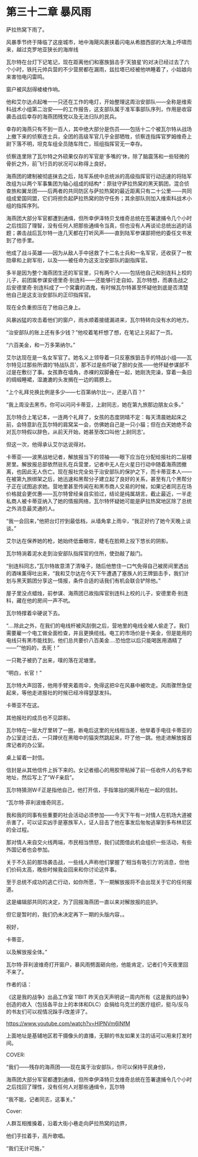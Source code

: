 # 第三十二章 暴风雨



萨拉热窝下雨了。

风暴季节终于降临了这座城市，地中海飓风裹挟着闪电从希腊西部的大海上呼啸而来，越过克罗地亚狭长的海岸线

瓦尔特在台灯下记笔记，现在距离他们和塞族狙击手‘天狼星’的对决已经过去了六个小时，铁托元帅兵营的不少营房都在漏雨，兹拉塔已经被他哄睡着了，小姑娘向来害怕电闪雷鸣。

窗户被风刮得棱棱作响。

他和艾尔达点起唯一一只还在工作的电灯，开始整理这周治安部队——全称是维索科战术小组第二治安——的工作报告，这支部队属于准军事部队序列，作用是收容袭击战后幸存的海燕团残党以及无法归队的民兵。

幸存的海燕只有不到一百人，其中绝大部分是伤员——包括十二个被瓦尔特从战场上撤下来的侦察连士兵，全团的高级军官几乎全部牺牲，侦察连指挥官罗姆维奇上尉下落不明，坦克车组全员随车阵亡，班组指挥官无一幸存。

侦察连里除了瓦尔特之外硕果仅存的军官是‘多嘴的’休，除了脑震荡和一些轻微的骨折之外，前飞行员的状况可以称得上良好。

海燕团的建制被彻底抹去之后，陆军系统中总统派的高级指挥官行动迅速的将陆军改组为以两个军事集团为轴心组成的结构*：原驻守萨拉热窝的黑天鹅团，混合侦查旅和翼龙团——后两者的共同防区与萨拉热窝的最近距离只有二十公里——共同组成爱国同盟，它们将担负起萨拉热窝的防守任务；其余部队则加入维索科战术小组的指挥序列。

海燕团大部分军官都遭到通缉，但所幸伊泽特贝戈维奇总统在签署逮捕令几个小时之后找回了理智，没有任何人把那些通缉令当真，但也没有人再谈论总统出逃的话题；袭击战后瓦尔特一连几天都在打听风声——直到陆军参谋部把他的委任文书发到了他手里。

他成了战斗英雄——因为从敌人手中拯救了十二名士兵和一名军官，还收获了一枚勋章和上尉军衔，以及——被任命为这支治安部队的副指挥官。

多半是因为整个海燕团生还的军官里，只有两个人——包括他自己和别连科上校的儿子，前团属参谋安德里奇·别连科——还能够行走自如，瓦尔特想，而袭击战之后安德里奇·别连科成了一个窝囊的酒鬼，有时候瓦尔特甚至怀疑他到底是否清楚他自己是这支治安部队的正印指挥官。

现在全负重担压在了他自己身上。

风暴凶猛的攻击着他们的窗户，雨水顺着接缝漏进来，瓦尔特转向没有水的地方。

“治安部队的账上还有多少钱？”他咬着笔杆想了想，在笔记上另起了一页。

“六百美金，和一万多第纳尔。”

艾尔达现在是一名女军官了。她名义上领导着一只反塞族狙击手的特战小组——瓦尔特见过那些所谓的‘特战队员’，那不过是些吓破了胆的女孩——他怀疑参谋部不过是在敷衍了事。女孩靠在墙角，赤裸的双脚叠在一起，她刚洗完澡，穿着一条旧的绸缎睡裙，湿漉漉的头发搁在一边的肩膀上。

“上个礼拜兑换比例是多少——七百第纳尔比一，还是八百？”

“我上周没去黑市。你可以问问卡蒂亚，上尉同志，她在第九旅那边朋友众多。”

瓦尔特合上笔记本，一连两个礼拜了，女孩的态度阴晴不定：每天清晨她起床之前，会特意趴在瓦尔特的肩窝呆一会，仿佛她自己是一只小猫；但在白天她绝不会对瓦尔特假以辞色，从前天开始，她甚至改口叫他‘上尉同志’。

但这一次，他得承认艾尔达说得对。

卡蒂亚——波黑战地记者，解放报当下的领袖——眼下应当在分配给报社的二层楼房里。解放报总部依然驻扎在兵营里，记者中无人在火星日行动中随着海燕团撤离，也因此无人伤亡。现在报社完全处于治安部队的保护之下，而卡蒂亚本人——在被第九旅绑架之后，她迅速和黑帮分子建立起了良好的关系，甚至有几个黑帮分子正在试图追求她。营地里甚至传闻在和黑市商人交易的时候，如果记者同志在场价格就会更优惠——瓦尔特曾经亲自实验过，结论是纯属胡言。截止最近，一半走私商人被卡蒂亚纳入了她的情报网络，瓦尔特怀疑她可能是萨拉热窝地区除了总统之外消息最灵通的人。

“我一会回来，”他把台灯拧到最低档，从墙角拿上雨伞，“我正好约了她今天晚上谈谈。”

艾尔达在保养她的枪，她始终低垂眼帘，睫毛在脸颊上投下悠长的阴影。

瓦尔特淌着泥水走到治安部队指挥官的住所，使劲敲了敲门。

“别连科同志，”瓦尔特故意清了清嗓子，随后他憋住一口气免得自己被房间里透出的酒味薰得吐出来，“我和艾尔达在今天下午遭遇了塞族人的王牌狙击手，我们计划与黑天鹅团分享这一情报，条件合适的话我们有机会联合铲除他。”

屋子里没点蜡烛，前参谋、海燕团已故指挥官别连科上校的儿子，安德里奇·别连科，藏在他的房间一声不吭。

瓦尔特撑着伞硬说下去。

“....除此之外，在我们的电线杆被风刮倒之后，营地里的电线全被人偷走了。我们需要雇一个电工做全面检查，并且更换缆线。电工的市场价是十美金，但是能用的电线只有黑市能找到，他们总共要价八百美金....恐怕您以后只能喝医用酒精了——”“他妈的，去死！”

一只靴子被扔了出来，噗的落在泥塘里。

“明白，长官！”

瓦尔特大声回答，他用手臂夹着雨伞，免得这把伞在风暴中被吹走。风雨骤然急促起来，等他走进报社的时候已经冷得瑟瑟发抖。

卡蒂亚不在这。

其他报社的成员也不见踪影。

瓦尔特在一层大厅里转了一圈，断电后这里的光线相当差，他举着手电往卡蒂亚的办公室走过去，一只蹲伏在黑暗中的猫突然跳起来，吓了他一跳。他走进解放报首席记者的办公室。

桌上留着一封信。

信封是从其他信件上拆下来的。女记者细心的用胶带粘掉了前一任收件人的名字和地址，然后写上了“W·F亲启”。

瓦尔特猜测W·F正是指他自己，他打开信，手指笨拙的揭开粘在一起的信封。

“瓦尔特·菲利波维奇同志，

我和我的同事有些重要的社会活动必须参加——今天下午有一对情人在机场大道被杀害了，可以证实凶手是塞族军人，证人目击了他在事发后匆匆逃窜到多布林尼区的全过程。

那对情人来自交火线两端，市民相当愤怒，我们试图借此机会组织一些活动，有些外国记者也会参加。

关于不久前的那场袭击战，一些线人声称他们掌握了‘相当有吸引力’的消息，但他们价码太高，晚些时候我会回来和你讨论这件事。

至于总统不成功的逃亡行动，如你所愿，下一期解放报将不会出现关于它的任何报道。

这是编辑部共同的决定，为了回报海燕团一直以来对解放报的庇护。

但它是暂时的，我们仍未决定再下一期的头版内容，。

祝好，

卡蒂亚，

以及解放报全体。”

瓦尔特·菲利波维奇打开窗户，暴风雨劈面砸向他，他能肯定，记者们今天夜里回不来了。



作者的话：

《这是我的战争》出品工作室 11BIT 昨天白天声明说一周内所有《这是我的战争》创造的收入（包括各平台上的本体和DLC）会捐给乌克兰的医疗组织，挺乌/反乌的书友们可以视情况跺手/改差评了。

https://www.youtube.com/watch?v=HIPNVm6lNfM

上面地址是基辅地区若干摄像头的直播，无聊的书友如果关注的话可以用来打发时间。



COVER:

“我们——残存的海燕团——现在属于治安部队，你可以保持平民身份，

海燕团大部分军官都遭到通缉，但所幸伊泽特贝戈维奇总统在签署逮捕令几个小时之后找回了理性，没有任何人对那些通缉令，瓦尔特

“我不能，记者同志，这事关。”







Cover:

人群互相推搡着，沿着大街小巷走向萨拉热窝的边界，

他们手拉着手，高升歌唱。

“我们无计可施，”

